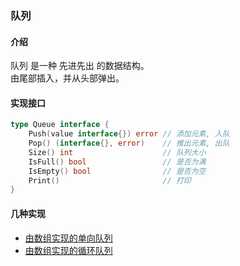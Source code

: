 ### 队列

#### 介绍

队列 是一种 先进先出 的数据结构。  
由尾部插入，并从头部弹出。

#### 实现接口

```go
type Queue interface {
    Push(value interface{}) error // 添加元素, 入队
    Pop() (interface{}, error)    // 推出元素, 出队
    Size() int                    // 队列大小
    IsFull() bool                 // 是否为满
    IsEmpty() bool                // 是否为空
    Print()                       // 打印
}
```

#### 几种实现

- [由数组实现的单向队列](array_single.go)
- [由数组实现的循环队列](array_cycle.go)